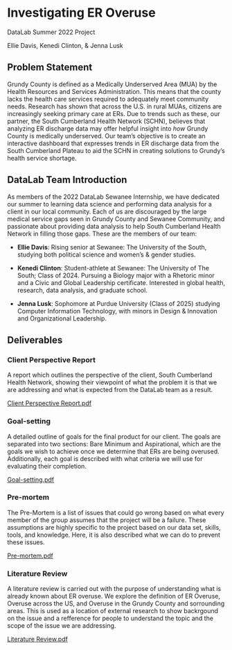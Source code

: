 # Investigating ER Overuse

DataLab Summer 2022 Project

Ellie Davis, Kenedi Clinton, & Jenna Lusk

## Problem Statement
Grundy County is defined as a Medically Underserved Area (MUA) by the Health Resources and Services Administration. This means that the county lacks the health care services required to adequately meet community needs. Research has shown that across the U.S. in rural MUAs, citizens are increasingly seeking primary care at ERs. Due to trends such as these, our partner, the South Cumberland Health Network (SCHN), believes that analyzing ER discharge data may offer helpful insight into _how_ Grundy County is medically underserved. Our team’s objective is to create an interactive dashboard that expresses trends in ER discharge data from the South Cumberland Plateau to aid the SCHN in creating solutions to Grundy’s health service shortage.

## DataLab Team Introduction
As members of the 2022 DataLab Sewanee Internship, we have dedicated our summer to learning data science and performing data analysis for a client in our local community. Each of us are discouraged by the large medical service gaps seen in Grundy County and Sewanee Community, and passionate about providing data analysis to help South Cumberland Health Network in filling those gaps. These are the members of our team:

- **Ellie Davis**: Rising senior at Sewanee: The University of the South, studying both political science and women’s & gender studies.

- **Kenedi Clinton**: Student-athlete at Sewanee: The University of The South; Class of 2024. Pursuing a Biology major with a Rhetoric minor and a Civic and Global Leadership certificate. Interested in global health, research, data analysis, and graduate school.

- **Jenna Lusk**: Sophomore at Purdue University (Class of 2025) studying Computer Information Technology, with minors in Design & Innovation and Organizational Leadership. 

## Deliverables
### Client Perspective Report

A report which outlines the perspective of the client, South Cumberland Health Network, showing their viewpoint of what the problem it is that we are addressing and what is expected from the DataLab team as a result.

[Client Perspective Report.pdf](https://github.com/sewaneedata/ER/files/8950670/Client.Perspective.Report.pdf)

### Goal-setting

A detailed outline of goals for the final product for our client. The goals are separated into two sections: Bare Minimum and Aspirational, which are the goals we wish to achieve once we determine that ERs are being overused. Additionally, each goal is described with what criteria we will use for evaluating their completion.

[Goal-setting.pdf](https://github.com/sewaneedata/ER/files/8950678/Goal-setting.pdf)

### Pre-mortem

The Pre-Mortem is a list of issues that could go wrong based on what every member of the group assumes that the project will be a failure. These assumptions are highly specific to the project based on our data set, skills, tools, and knowledge. Here, it is also described what we can do to prevent these issues.

[Pre-mortem.pdf](https://github.com/sewaneedata/ER/files/8950679/Pre-mortem.pdf)

### Literature Review

A literature review is carried out with the purpose of understanding what is already known about ER overuse. We explore the definition of ER Overuse, Overuse across the US, and Overuse in the Grundy County and sorrounding areas. This is used as a location of external research to show backrgound on the issue and a refference for people to understand the topic and the scope of the issue we are addressing. 

[Literature Review.pdf](https://github.com/sewaneedata/ER/files/8979025/Literature.Review.pdf)
